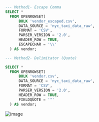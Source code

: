 ````sql
--- Method1- Escape Comma
SELECT *
  FROM OPENROWSET(
      BULK 'vendor_escaped.csv',
      DATA_SOURCE = 'nyc_taxi_data_raw',
      FORMAT = 'CSV',
      PARSER_VERSION = '2.0',
      HEADER_ROW = TRUE,
      ESCAPECHAR = '\\'
  ) AS vendor;

--- Method2- Delimitator (Quote)

SELECT *
  FROM OPENROWSET(
      BULK 'vendor.csv',
      DATA_SOURCE = 'nyc_taxi_data_raw',
      FORMAT = 'CSV',
      PARSER_VERSION = '2.0',
      HEADER_ROW = TRUE,
      FIELDQUOTE = '"'
  ) AS vendor;

````
![image](https://github.com/user-attachments/assets/25685a77-55c6-4037-81a2-a5eec1f51706)
